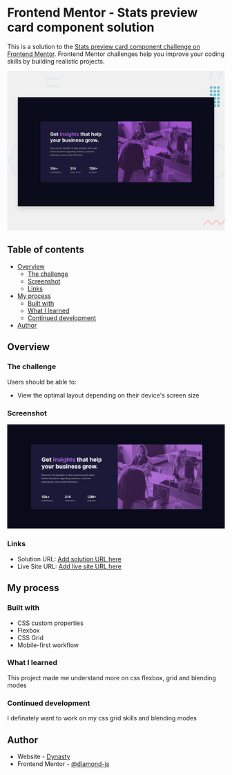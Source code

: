 # Frontend Mentor - Stats preview card component solution

This is a solution to the [Stats preview card component challenge on Frontend Mentor](https://www.frontendmentor.io/challenges/stats-preview-card-component-8JqbgoU62). Frontend Mentor challenges help you improve your coding skills by building realistic projects. 

![Design preview for the Testimonials grid section coding challenge](./design/desktop-preview.jpg)

## Table of contents

- [Overview](#overview)
  - [The challenge](#the-challenge)
  - [Screenshot](#screenshot)
  - [Links](#links)
- [My process](#my-process)
  - [Built with](#built-with)
  - [What I learned](#what-i-learned)
  - [Continued development](#continued-development)
- [Author](#author)

## Overview

### The challenge

Users should be able to:

- View the optimal layout depending on their device's screen size

### Screenshot

![](./solution/screenshot.png)


### Links

- Solution URL: [Add solution URL here](https://your-solution-url.com)
- Live Site URL: [Add live site URL here](https://jovial-aryabhata-77d3b8.netlify.app/solutions/stats-preview-card-component-main/index.html)

## My process

### Built with

- CSS custom properties
- Flexbox
- CSS Grid
- Mobile-first workflow


### What I learned

This project made me understand more on css flexbox, grid and blending modes

### Continued development

I definately want to work on my css grid skills and blending modes 


## Author

- Website - [Dynasty](https://jovial-aryabhata-77d3b8.netlify.app/)
- Frontend Mentor - [@diamond-js](https://www.frontendmentor.io/profile/diamond-js)